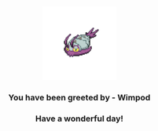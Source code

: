<p align="center">
    <img src="https://raw.githubusercontent.com/PokeAPI/sprites/master/sprites/pokemon/767.png" width="150" height="150">
</p>
<h3 align="center">You have been greeted by - <b>Wimpod</b></h3>
<h3 align="center">Have a wonderful day!</h3>
